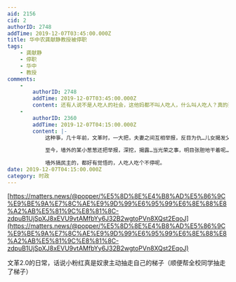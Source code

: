 ```yaml
---
aid: 2156
cid: 2
authorID: 2748
addTime: 2019-12-07T03:45:00.000Z
title: 华中农龚献静教授被停职
tags:
    - 龚献静
    - 停职
    - 华中
    - 教授
comments:
    -
        authorID: 2748
        addTime: 2019-12-07T03:45:00.000Z
        content: 还有人说不是人吃人的社会，这他妈都不叫人吃人，什么叫人吃人？真的要两脚羊才叫人吃人？
    -
        authorID: 2360
        addTime: 2019-12-07T04:15:00.000Z
        content: |-
            这种亊，几十年前，文革时，一大把，夫妻之间互相举报，反目为仇…儿女揭发父母，划清界限的，屡见不鲜…

            至今，墙外的某小葱葱还把举报，深挖，揭露…当光荣之事，明目张胆地干着呢…，

            墙外搞民主的，都好有觉悟的，人吃人吃个不停呢。
date: 2019-12-07T04:15:00.000Z
category: 时政
---
```


[https://matters.news/@popper/%E5%8D%8E%E4%B8%AD%E5%86%9C%E9%BE%9A%E7%8C%AE%E9%9D%99%E6%95%99%E6%8E%88%E8%A2%AB%E5%81%9C%E8%81%8C-zdpuB1UjSpXJ8xEVU9vtAMfbYy6J32B2wgtoPVn8XQst2EqoJ](https://matters.news/@popper/%E5%8D%8E%E4%B8%AD%E5%86%9C%E9%BE%9A%E7%8C%AE%E9%9D%99%E6%95%99%E6%8E%88%E8%A2%AB%E5%81%9C%E8%81%8C-zdpuB1UjSpXJ8xEVU9vtAMfbYy6J32B2wgtoPVn8XQst2EqoJ)

文革2.0的日常，话说小粉红真是奴隶主动抽走自己的梯子（顺便帮全校同学抽走了梯子）
